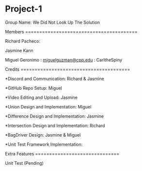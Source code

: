 # Project-1

Group Name: We Did Not Look Up The Solution

Members ========================================

Richard Pacheco: 

Jasmine Kann

Miguel Geronimo : miguelguzman@cpp.edu : CarltheSpiny

Credits =======================================

*Discord and Communication: Richard & Jasmine

*GitHub Repo Setup: Miguel

*Video Editing and Upload: Jasmine

*Union Design and Implementation: Miguel

*Difference Design and Implementation: Jasmine

*Intersection Design and Implementation: Richard

*BagDriver Design: Jasmine & Miguel

*Unit Test Framework Implementation:

Extra Features ==============================

Unit Test (Pending)
